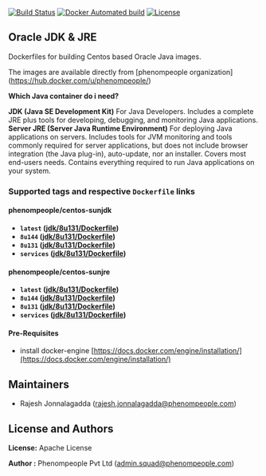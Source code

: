 [![Build Status](https://travis-ci.org/phenompeople/centos-oraclejava.svg?branch=master)](https://travis-ci.org/phenompeople/centos-oraclejava)
[![Docker Automated build](https://img.shields.io/docker/automated/jrottenberg/ffmpeg.svg)](https://travis-ci.org/phenompeople/centos-oraclejava)
[![License](https://img.shields.io/badge/License-Apache%202.0-blue.svg)](https://opensource.org/licenses/Apache-2.0)

## Oracle JDK & JRE

Dockerfiles for building Centos based Oracle Java images.

The images are available directly from [phenompeople organization] (https://hub.docker.com/u/phenompeople/)

**Which Java container do i need?**

**JDK (Java SE Development Kit)** For Java Developers. Includes a complete JRE plus tools for developing, debugging, and monitoring Java applications.
**Server JRE (Server Java Runtime Environment)** For deploying Java applications on servers. Includes tools for JVM monitoring and tools commonly required for server applications, but does not include browser integration (the Java plug-in), auto-update, nor an installer. Covers most end-users needs. Contains everything required to run Java applications on your system.

### Supported tags and respective `Dockerfile` links

#### phenompeople/centos-sunjdk

* **`latest`		([jdk/8u131/Dockerfile](https://bitbucket.org/phenompeople/centos-oraclejava/src/master/jdk/8u144/Dockerfile))**
* **`8u144` 		([jdk/8u131/Dockerfile](https://bitbucket.org/phenompeople/centos-oraclejava/src/master/jdk/8u144/Dockerfile))**
* **`8u131` 		([jdk/8u131/Dockerfile](https://bitbucket.org/phenompeople/centos-oraclejava/src/master/jdk/8u131/Dockerfile))**
* **`services`	([jdk/8u131/Dockerfile](https://bitbucket.org/phenompeople/centos-oraclejava/src/master/jdk/8u131/Dockerfile))**

#### phenompeople/centos-sunjre

* **`latest` 	([jdk/8u131/Dockerfile](https://bitbucket.org/phenompeople/centos-oraclejava/src/master/jdk/8u144/Dockerfile))**
* **`8u144` 		([jdk/8u131/Dockerfile](https://bitbucket.org/phenompeople/centos-oraclejava/src/master/jdk/8u144/Dockerfile))**
* **`8u131` 		([jdk/8u131/Dockerfile](https://bitbucket.org/phenompeople/centos-oraclejava/src/master/jdk/8u131/Dockerfile))**
* **`services` ([jdk/8u131/Dockerfile](https://bitbucket.org/phenompeople/centos-oraclejava/src/master/jdk/8u131/Dockerfile))**

#### Pre-Requisites

- install docker-engine [https://docs.docker.com/engine/installation/](https://docs.docker.com/engine/installation/)

## Maintainers

* Rajesh Jonnalagadda (<rajesh.jonnalagadda@phenompeople.com>)

## License and Authors

**License:**	Apache License

**Author :** Phenompeople Pvt Ltd (<admin.squad@phenompeople.com>)